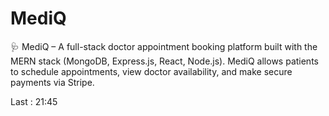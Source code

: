 # MediQ

🩺 MediQ – A full-stack doctor appointment booking platform built with the MERN stack (MongoDB, Express.js, React, Node.js). MediQ allows patients to schedule appointments, view doctor availability, and make secure payments via Stripe.

Last : 21:45
